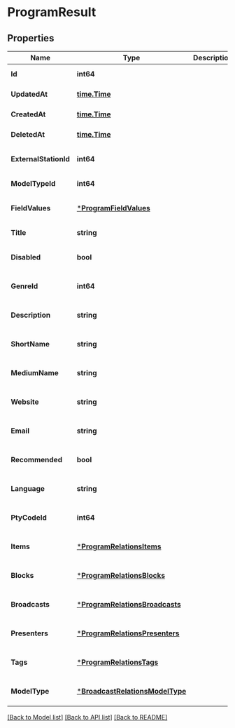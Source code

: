 # ProgramResult

## Properties
Name | Type | Description | Notes
------------ | ------------- | ------------- | -------------
**Id** | **int64** |  | [default to null]
**UpdatedAt** | [**time.Time**](time.Time.md) |  | [default to null]
**CreatedAt** | [**time.Time**](time.Time.md) |  | [default to null]
**DeletedAt** | [**time.Time**](time.Time.md) |  | [default to null]
**ExternalStationId** | **int64** |  | [optional] [default to null]
**ModelTypeId** | **int64** |  | [default to null]
**FieldValues** | [***ProgramFieldValues**](Program_field_values.md) |  | [optional] [default to null]
**Title** | **string** |  | [default to null]
**Disabled** | **bool** |  | [optional] [default to null]
**GenreId** | **int64** |  | [optional] [default to null]
**Description** | **string** |  | [optional] [default to null]
**ShortName** | **string** |  | [optional] [default to null]
**MediumName** | **string** |  | [optional] [default to null]
**Website** | **string** |  | [optional] [default to null]
**Email** | **string** |  | [optional] [default to null]
**Recommended** | **bool** |  | [optional] [default to null]
**Language** | **string** |  | [optional] [default to null]
**PtyCodeId** | **int64** |  | [optional] [default to null]
**Items** | [***ProgramRelationsItems**](ProgramRelations_items.md) |  | [optional] [default to null]
**Blocks** | [***ProgramRelationsBlocks**](ProgramRelations_blocks.md) |  | [optional] [default to null]
**Broadcasts** | [***ProgramRelationsBroadcasts**](ProgramRelations_broadcasts.md) |  | [optional] [default to null]
**Presenters** | [***ProgramRelationsPresenters**](ProgramRelations_presenters.md) |  | [optional] [default to null]
**Tags** | [***ProgramRelationsTags**](ProgramRelations_tags.md) |  | [optional] [default to null]
**ModelType** | [***BroadcastRelationsModelType**](BroadcastRelations_model_type.md) |  | [optional] [default to null]

[[Back to Model list]](../README.md#documentation-for-models) [[Back to API list]](../README.md#documentation-for-api-endpoints) [[Back to README]](../README.md)


